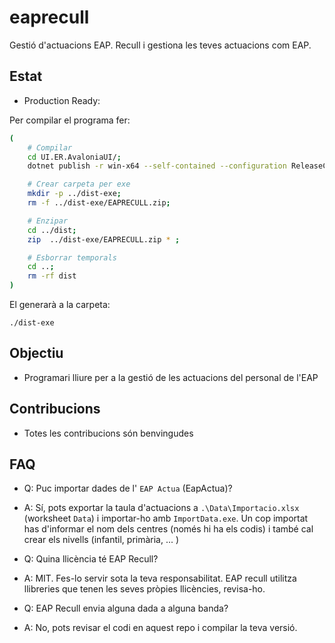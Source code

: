 # eaprecull

Gestió d'actuacions EAP. Recull i gestiona les teves actuacions com EAP.

## Estat

* Production Ready:

Per compilar el programa fer:

```bash
(
    # Compilar
    cd UI.ER.AvaloniaUI/;
    dotnet publish -r win-x64 --self-contained --configuration ReleaseComplete -o ../dist; 

    # Crear carpeta per exe
    mkdir -p ../dist-exe; 
    rm -f ../dist-exe/EAPRECULL.zip;

    # Enzipar
    cd ../dist; 
    zip  ../dist-exe/EAPRECULL.zip * ;

    # Esborrar temporals
    cd ..;
    rm -rf dist
)
```

El generarà a la carpeta:

```
./dist-exe
```

## Objectiu

* Programari lliure per a la gestió de les actuacions del personal de l'EAP

## Contribucions

* Totes les contribucions són benvingudes

## FAQ

* Q: Puc importar dades de l' `EAP Actua` (EapActua)?
* A: Sí, pots exportar la taula d'actuacions a `.\Data\Importacio.xlsx` (worksheet `Data`) i importar-ho amb `ImportData.exe`. Un cop importat has d'informar el nom dels centres (només hi ha els codis) i també cal crear els nivells (infantil, primària, ... )


* Q: Quina llicència té EAP Recull?
* A: MIT. Fes-lo servir sota la teva responsabilitat. EAP recull utilitza llibreries que tenen les seves pròpies llicències, revisa-ho.


* Q: EAP Recull envia alguna dada a alguna banda?
* A: No, pots revisar el codi en aquest repo i compilar la teva versió.

